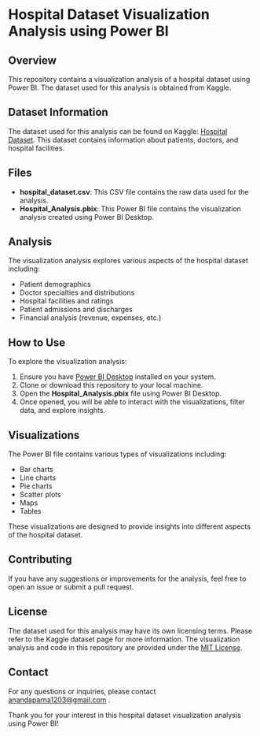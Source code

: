 # Hospital Dataset Visualization Analysis using Power BI

## Overview

This repository contains a visualization analysis of a hospital dataset using Power BI. The dataset used for this analysis is obtained from Kaggle.

## Dataset Information

The dataset used for this analysis can be found on Kaggle: [Hospital Dataset](https://www.kaggle.com/saurabhdaware/hospital-dataset). This dataset contains information about patients, doctors, and hospital facilities.

## Files

- **hospital_dataset.csv**: This CSV file contains the raw data used for the analysis.
- **Hospital_Analysis.pbix**: This Power BI file contains the visualization analysis created using Power BI Desktop.

## Analysis

The visualization analysis explores various aspects of the hospital dataset including:

- Patient demographics
- Doctor specialties and distributions
- Hospital facilities and ratings
- Patient admissions and discharges
- Financial analysis (revenue, expenses, etc.)

## How to Use

To explore the visualization analysis:

1. Ensure you have [Power BI Desktop](https://powerbi.microsoft.com/desktop/) installed on your system.
2. Clone or download this repository to your local machine.
3. Open the **Hospital_Analysis.pbix** file using Power BI Desktop.
4. Once opened, you will be able to interact with the visualizations, filter data, and explore insights.

## Visualizations

The Power BI file contains various types of visualizations including:

- Bar charts
- Line charts
- Pie charts
- Scatter plots
- Maps
- Tables

These visualizations are designed to provide insights into different aspects of the hospital dataset.

## Contributing

If you have any suggestions or improvements for the analysis, feel free to open an issue or submit a pull request.

## License

The dataset used for this analysis may have its own licensing terms. Please refer to the Kaggle dataset page for more information. The visualization analysis and code in this repository are provided under the [MIT License](LICENSE).

## Contact

For any questions or inquiries, please contact anandaparna1203@gmail.com .

Thank you for your interest in this hospital dataset visualization analysis using Power BI!
